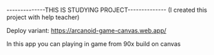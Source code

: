 --------------THIS IS STUDYING PROJECT-------------- (I created this project with help teacher)

Deploy variant: https://arcanoid-game-canvas.web.app/

In this app you can playing in game from 90x build on canvas
